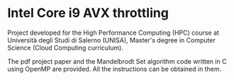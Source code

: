 # Intel Core i9 AVX throttling
Project developed for the High Performance Computing (HPC) course at Università degli Studi di Salerno (UNISA), Master's degree in Computer Science (Cloud Computing curriculum).

The pdf project paper and the Mandelbrodt Set algorithm code written in C using OpenMP are provided. All the instructions can be obtained in them.

